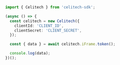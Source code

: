 ```typescript
import { Celitech } from 'celitech-sdk';

(async () => {
  const celitech = new Celitech({
    clientId: 'CLIENT_ID',
    clientSecret: 'CLIENT_SECRET',
  });

  const { data } = await celitech.iFrame.token();

  console.log(data);
})();
```

<!-- This file was generated by liblab | https://liblab.com/ -->

